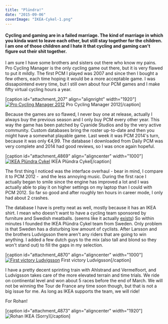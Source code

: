 ```yaml
---
title: "Plündra!"
date: "2015-09-06"
coverImage: "IKEA-Cykel-1.png"
---
```


#### Cycling and gaming are in a failed marriage. The kind of marriage in which you kinda want to leave each other, but still stay together for the children. I am one of those children and I hate it that cycling and gaming can't figure out their shit together.

I am sure I have some brothers and sisters out there who know my pains. Pro Cycling Manager is the only cycling game out there, but it is very flawed to put it mildly. The first PCM I played was 2007 and since then I bought a few others, each time hoping it would be a more acceptable game. I was dissapointend every time, but I still own about four PCM games and I make fifty virtual cycling hours a year.

\[caption id="attachment\_207" align="alignright" width="1920"\][![Pro Cycling Manager 2012](images/Pro-Cycling-Manager-2012.jpg)](http://www.legenddiaries.com/wp-content/uploads/2013/01/Pro-Cycling-Manager-2012.jpg) Pro Cycling Manager 2012\[/caption\]

Because the games are so flawed, I never buy one at release, actually I always buy the previous season and I only buy PCM every other year. This way the game has been patched by Cyanide Studios and by the very active community. Custom databases bring the roster up-to-date and then you might have a somewhat playable game. Last week it was PCM 2014's turn, because it was only €4,99. The database I downloaded from Daily PCM was very complete and 2014 had good reviews, so I was once again hopeful.

\[caption id="attachment\_4869" align="aligncenter" width="1000"\][![IKEA Plündra Cykel](images/IKEA-Cykel-2.png)](http://www.legenddiaries.com/wp-content/uploads/2015/09/IKEA-Cykel-2.png) IKEA Plündra Cykel\[/caption\]

The first thing I noticed was the interface overhaul - bear in mind, I compare it to PCM 2012 -  and the less annoying music. During the first race I actually began to smile since the engine has improved a lot and I was actually able to play it on higher settings on my laptop than I could with PCM 2012. So far so good and after roughly ten hours in career mode, I only had about 2 crashes.

The database I have is pretty neat as well, mostly because it has an IKEA shirt. I mean who doesn't want to have a cycling team sponsored by furniture and Swedish meatballs. (seems like it actually [exists](https://www.facebook.com/TeamIkeaVasterasCycling)) So within minutes I founded the IKEA Plündra Cykel team from Sweden. Only problem is that Sweden has a disturbing low amount of cyclists. After Larsson and the brothers Ludvigsson there aren't any riders that are going to win anything. I added a few dutch guys to the mix (also tall and blond so they won't stand out) to fill the gaps in my selection.

\[caption id="attachment\_4870" align="aligncenter" width="1000"\][![First victory Ludvigsson](images/IKEA-Cykel-1.png)](http://www.legenddiaries.com/wp-content/uploads/2015/09/IKEA-Cykel-1.png) First victory Ludvigsson\[/caption\]

I have a pretty decent sprinting train with Ahlstrand and Vermelfoort, and Ludvigsson takes care of the more elevated terrain and time trials. We ride on continental level and won about 5 races before the end of March. We will not be winning the Tour de France any time soon though, but that is not a big issue for me. As long as IKEA supports the team, we will ride!

For Rohan!

\[caption id="attachment\_4873" align="aligncenter" width="1920"\]![Rohan IKEA](images/Rohan-IKEA.png) (Sorry)\[/caption\]
